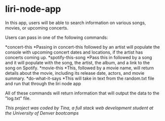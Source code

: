 # liri-node-app

In this app, users will be able to search information on various songs, movies, or upcoming concerts. 

Users can pass in one of the following commands:

*concert-this
    *Passing in concert-this followed by an artist will populate the console with upcoming concert dates and locations, if the artist has concerts coming up. 
*spotify-this-song
    *Pass this in followed by a song and it will populate with the song, the artist, the album, and a link to the song on Spotify.
*movie-this
    *This, followed by a movie name, will return details about the movie, including its release date, actors, and movie summary.
*do-what-it-says
    *This will take in text from the random.txt file and run that through the liri node app

All of these commands will return information that will output the data to the "log.txt" file.

_This project was coded by Tina, a full stack web development student at the University of Denver bootcamps_
